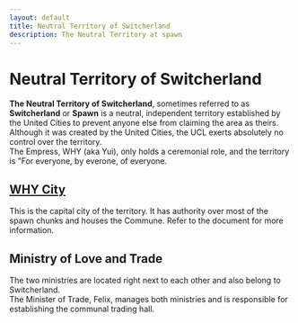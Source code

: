 ```yaml
---
layout: default
title: Neutral Territory of Switcherland
description: The Neutral Territory at spawn
---
```


# Neutral Territory of Switcherland

**The Neutral Territory of Switcherland**, sometimes referred to as **Switcherland** or **Spawn** is
a neutral, independent territory established by the United Cities to prevent anyone else from claiming
the area as theirs.
Although it was created by the United Cities, the UCL exerts absolutely no control over the territory.
<br>The Empress, WHY (aka Yui), only holds a ceremonial role, and the territory is "For everyone, by everone,
of everyone.

## [WHY City](city-of-why)

This is the capital city of the territory. It has authority over most of the spawn chunks and
houses the Commune. Refer to the document for more information.

## Ministry of Love and Trade

The two ministries are located right next to each other and also belong to Switcherland.
<br>The Minister of Trade, Felix, manages both ministries and is responsible for establishing
the communal trading hall.
